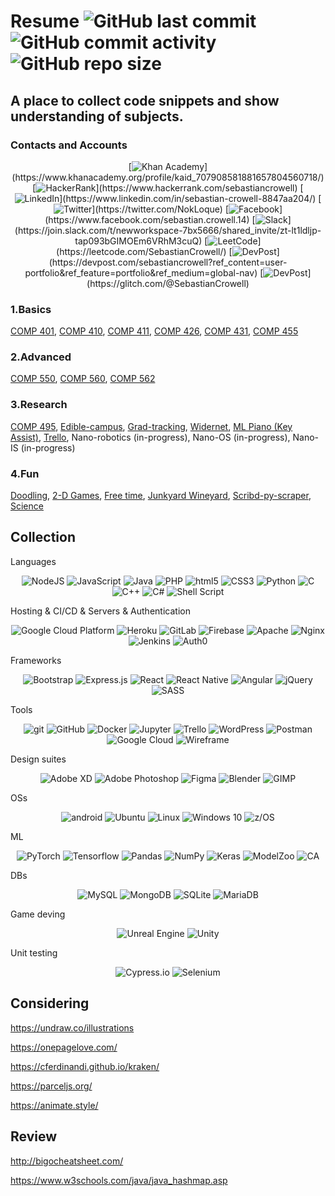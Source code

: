 # Resume <img alt="GitHub last commit" src="https://img.shields.io/github/last-commit/SebastianCrowell/Resume"> <img alt="GitHub commit activity" src="https://img.shields.io/github/commit-activity/w/SebastianCrowell/Resume"> <img alt="GitHub repo size" src="https://img.shields.io/github/repo-size/SebastianCrowell/Resume">

## A place to collect code snippets and show understanding of subjects.

### Contacts and Accounts
<p align="center">
[<img alt="Khan Academy" src="https://img.shields.io/badge/Khan%20Academy%20-%2314BF96.svg?&style=for-the-badge&logo=Khan%20Academy&logoColor=white"/>](https://www.khanacademy.org/profile/kaid_707908581881657804560718/) 
[<img alt="HackerRank" src="https://img.shields.io/badge/-Hackerrank-2EC866?style=for-the-badge&logo=HackerRank&logoColor=white"/>](https://www.hackerrank.com/sebastiancrowell)
[<img alt="LinkedIn" src="https://img.shields.io/badge/linkedin%20-%230077B5.svg?&style=for-the-badge&logo=linkedin&logoColor=white"/>](https://www.linkedin.com/in/sebastian-crowell-8847aa204/) 
[<img alt="Twitter" src="https://img.shields.io/badge/NokLoque%20-%231DA1F2.svg?&style=for-the-badge&logo=Twitter&logoColor=white"/>](https://twitter.com/NokLoque)
[<img alt="Facebook" src="https://img.shields.io/badge/Facebook%20-%231877F2.svg?&style=for-the-badge&logo=Facebook&logoColor=white"/>](https://www.facebook.com/sebastian.crowell.14)
[<img alt="Slack" src="https://img.shields.io/badge/Slack-4A154B?style=for-the-badge&logo=slack&logoColor=white"/>](https://join.slack.com/t/newworkspace-7bx5666/shared_invite/zt-lt1ldljp-tap093bGIMOEm6VRhM3cuQ)
[<img alt="LeetCode" src="https://img.shields.io/badge/LeetCode%20-%23FF9A00.svg?&style=for-the-badge&logo=LeetCode&logoColor=black"/>](https://leetcode.com/SebastianCrowell/)
[<img alt="DevPost" src="https://img.shields.io/badge/DEVPOST%20-%231947B5.svg?&style=for-the-badge&logo=DEVPOST&logoColor=white"/>](https://devpost.com/sebastiancrowell?ref_content=user-portfolio&ref_feature=portfolio&ref_medium=global-nav)
[<img alt="DevPost" src="https://img.shields.io/badge/Glitch%20-%23ffffff.svg?&style=for-the-badge&logo=Glitch&logoColor=pink"/>](https://glitch.com/@SebastianCrowell)
</p>

### 1.Basics

[COMP 401](https://github.com/SebastianCrowell/Resume/tree/main/Basic/COMP401),
[COMP 410](https://github.com/SebastianCrowell/Resume/tree/main/Basic/COMP410),
[COMP 411](https://github.com/SebastianCrowell/Resume/tree/main/Basic/COMP411),
[COMP 426](https://github.com/SebastianCrowell/Resume/tree/main/Basic/COMP426),
[COMP 431](https://github.com/SebastianCrowell/Resume/tree/main/Basic/COMP431),
[COMP 455](https://github.com/SebastianCrowell/Resume/tree/main/Basic/COMP455)

### 2.Advanced

[COMP 550](https://github.com/SebastianCrowell/Resume/tree/main/Advanced/COMP550),
[COMP 560](https://github.com/SebastianCrowell/Resume/tree/main/Advanced/COMP560),
[COMP 562](https://github.com/SebastianCrowell/Resume/tree/main/Advanced/COMP562)

### 3.Research

[COMP 495](https://github.com/SebastianCrowell/Resume/tree/main/Research/COMP495),
[Edible-campus](https://github.com/SebastianCrowell/Resume/tree/main/Research/Edible-campus),
[Grad-tracking](https://github.com/SebastianCrowell/Resume/tree/main/Research/Grad-tracking),
[Widernet](https://github.com/SebastianCrowell/Resume/tree/main/Research/Widernet),
[ML Piano (Key Assist)](https://github.com/SebastianCrowell/Resume/tree/main/Research/Piano),
[Trello](https://github.com/SebastianCrowell/Resume/tree/main/Research/Trello),
Nano-robotics (in-progress),
Nano-OS (in-progress),
Nano-IS (in-progress)

### 4.Fun

[Doodling](https://github.com/SebastianCrowell/Resume/tree/main/Fun/Doodling),
[2-D Games](https://github.com/SebastianCrowell/Resume/tree/main/Fun/2-D%20games),
[Free time](https://github.com/SebastianCrowell/Resume/tree/main/Fun/Free%20time),
[Junkyard Wineyard](https://github.com/SebastianCrowell/Resume/tree/main/Fun/Junkyard-wine),
[Scribd-py-scraper](https://github.com/SebastianCrowell/Resume/tree/main/Fun/Scribd-py-scraper),
[Science](https://github.com/SebastianCrowell/Resume/tree/main/Fun/Science)

## Collection
  Languages
  <p align="center">
  <img alt="NodeJS" src="https://img.shields.io/badge/node.js%20-%2343853D.svg?&style=for-the-badge&logo=node.js&logoColor=white"/>
  <img alt="JavaScript" src="https://img.shields.io/badge/javascript%20-%23323330.svg?&style=for-the-badge&logo=javascript&logoColor=%23F7DF1E"/>
  <img alt="Java" src="https://img.shields.io/badge/java-%23ED8B00.svg?&style=for-the-badge&logo=java&logoColor=white"/>
  <img alt="PHP" src="https://img.shields.io/badge/-PHP-777BB4?style=for-the-badge&logo=php&logoColor=white"/>
  <img alt="html5" src="https://img.shields.io/badge/-HTML5-E34F26?style=for-the-badge&logo=html5&logoColor=white"/>
  <img alt="CSS3" src="https://img.shields.io/badge/css3%20-%231572B6.svg?&style=for-the-badge&logo=css3&logoColor=white"/>
  <img alt="Python" src="https://img.shields.io/badge/python%20-%2314354C.svg?&style=for-the-badge&logo=python&logoColor=white"/>
  <img alt="C" src="https://img.shields.io/badge/c%20-%2300599C.svg?&style=for-the-badge&logo=c&logoColor=white"/>
  <img alt="C++" src="https://img.shields.io/badge/c++%20-%2300599C.svg?&style=for-the-badge&logo=c%2B%2B&ogoColor=white"/>
  <img alt="C#" src="https://img.shields.io/badge/c%23%20-%23239120.svg?&style=for-the-badge&logo=c-sharp&logoColor=white"/>
  <img alt="Shell Script" src="https://img.shields.io/badge/shell_script%20-%23121011.svg?&style=for-the-badge&logo=gnu-bash&logoColor=white"/>
  </p>

  Hosting & CI/CD & Servers & Authentication
  <p align="center">
  <img alt="Google Cloud Platform" src="https://img.shields.io/badge/-Google_Cloud_Platform-1a73e8?style=for-the-badge&logo=google-cloud&logoColor=white"/>
  <img alt="Heroku" src="https://img.shields.io/badge/-Heroku-430098?style=for-the-badge&logo=heroku&logoColor=white"/>
  <img alt="GitLab" src="https://img.shields.io/badge/gitlab%20-%23181717.svg?&style=for-the-badge&logo=gitlab&logoColor=white"/>
  <img alt="Firebase" src="https://img.shields.io/badge/firebase%20-%23039BE5.svg?&style=for-the-badge&logo=firebase"/>
  <img alt="Apache" src="https://img.shields.io/badge/apache%20-%23D42029.svg?&style=for-the-badge&logo=apache&logoColor=white"/>
  <img alt="Nginx" src="https://img.shields.io/badge/nginx%20-%23009639.svg?&style=for-the-badge&logo=nginx&logoColor=white"/>
  <img alt="Jenkins" src="https://img.shields.io/badge/jenkins%20-%232C5263.svg?&style=for-the-badge&logo=jenkins&logoColor=white"/>
  <img alt="Auth0" src="https://img.shields.io/badge/Auth0%20-%23323330.svg?&style=for-the-badge&logo=auth0&logoColor=orange"/>
  </p>
  
  Frameworks
  <p align="center">
  <img alt="Bootstrap" src="https://img.shields.io/badge/-Bootstrap-7952B3?style=for-the-badge&logo=Bootstrap&logoColor=white"/>
  <img alt="Express.js" src="https://img.shields.io/badge/express.js%20-%23404d59.svg?&style=for-the-badge"/>
  <img alt="React" src="https://img.shields.io/badge/react%20-%2320232a.svg?&style=for-the-badge&logo=react&logoColor=%2361DAFB"/>
  <img alt="React Native" src="https://img.shields.io/badge/react_native%20-%2320232a.svg?&style=for-the-badge&logo=react&logoColor=%2361DAFB"/>
  <img alt="Angular" src="https://img.shields.io/badge/angular%20-%23DD0031.svg?&style=for-the-badge&logo=angular&logoColor=white"/>
  <img alt="jQuery" src="https://img.shields.io/badge/jquery%20-%230769AD.svg?&style=for-the-badge&logo=jquery&logoColor=white"/>
  <img alt="SASS" src="https://img.shields.io/badge/SASS%20-hotpink.svg?&style=for-the-badge&logo=SASS&logoColor=white"/>
  </p>
  
  Tools
  <p align="center">
  <img alt="git" src="https://img.shields.io/badge/-Git-F05032?style=for-the-badge&logo=git&logoColor=white"/>
  <img alt="GitHub" src="https://img.shields.io/badge/github%20-%23121011.svg?&style=for-the-badge&logo=github&logoColor=white"/>
  <img alt="Docker" src="https://img.shields.io/badge/docker%20-%230db7ed.svg?&style=for-the-badge&logo=docker&logoColor=white"/>
  <img alt="Jupyter" src="https://img.shields.io/badge/Jupyter%20-%23F37626.svg?&style=for-the-badge&logo=Jupyter&logoColor=white"/>
  <img alt="Trello" src="https://img.shields.io/badge/Trello%20-%23026AA7.svg?&style=for-the-badge&logo=Trello&logoColor=white"/>
  <img alt="WordPress" src="https://img.shields.io/badge/WordPress%20-%23117AC9.svg?&style=for-the-badge&logo=WordPress&logoColor=white"/>
  <img alt="Postman" src="https://img.shields.io/badge/Postman-FE7A16.svg?&style=for-the-badge&logo=Postman&logoColor=white"/>
  <img alt="Google Cloud" src ="https://img.shields.io/badge/Google%20Cloud-FEAA2D.svg?&style=for-the-badge&logo=Google%20Cloud&logoColor=orange"/>
  <img alt="Wireframe" src ="https://img.shields.io/badge/Wireshark%20-%23F5F5F5.svg?&style=for-the-badge&logo=Wireshark&logoColor=black"/>
  </p>
  
  Design suites
  <p align="center">
  <img alt="Adobe XD" src="https://img.shields.io/badge/adobe%20xd%20-%23FF26BE.svg?&style=for-the-badge&logo=adobe%20xd&logoColor=white"/>
  <img alt="Adobe Photoshop" src="https://img.shields.io/badge/adobe%20photoshop%20-%2331A8FF.svg?&style=for-the-badge&logo=adobe%20photoshop&logoColor=white"/>
  <img alt="Figma" src="https://img.shields.io/badge/figma%20-%23F24E1E.svg?&style=for-the-badge&logo=figma&logoColor=white"/>
  <img alt="Blender" src="https://img.shields.io/badge/blender%20-%23F5792A.svg?&style=for-the-badge&logo=blender&logoColor=white"/>
  <img alt="GIMP" src="https://img.shields.io/badge/GIMP%20-%23dddfff.svg?&style=for-the-badge&logo=gimp&logoColor=grey"/>
  </p>
  
  OSs
  <p align="center">
  <img alt="android" src="https://img.shields.io/badge/-Android-3DDC84?style=for-the-badge&logo=Android&logoColor=white"/>
  <img alt="Ubuntu" src="https://img.shields.io/badge/Ubuntu-E95420?style=for-the-badge&logo=ubuntu&logoColor=white" />
  <img alt="Linux" src="https://img.shields.io/badge/LINUX%20-%23FA7343.svg?&style=for-the-badge&logo=linux&logoColor=black"/>
  <img alt="Windows 10" src="https://img.shields.io/badge/Windows-0078D6?style=for-the-badge&logo=windows&logoColor=white"/>
  <img alt="z/OS" src="https://img.shields.io/badge/z/OS%20-%23ffffff.svg?&style=for-the-badge&logo=IBM&logoColor=black"/>
  </p>

  ML
  <p align="center">
  <img alt="PyTorch" src="https://img.shields.io/badge/PyTorch%20-%23EE4C2C.svg?&style=for-the-badge&logo=PyTorch&logoColor=white"/>
  <img alt="Tensorflow" src="https://img.shields.io/badge/-Tensorflow-764ABC?style=for-the-badge&logo=Tensorflow&logoColor=white&color=orange"/>
  <img alt="Pandas" src="https://img.shields.io/badge/pandas%20-%23150458.svg?&style=for-the-badge&logo=pandas&logoColor=white"/>
  <img alt="NumPy" src="https://img.shields.io/badge/numpy%20-%23013243.svg?&style=for-the-badge&logo=numpy&logoColor=white"/>
  <img alt="Keras" src="https://img.shields.io/badge/Keras%20-%23D00000.svg?&style=for-the-badge&logo=Keras&logoColor=white"/>
  <img alt="ModelZoo" src="https://img.shields.io/badge/ModelZoo%20-%23593d88.svg?&style=for-the-badge&logo=Model-Zoo&logoColor=white"/>
  <img alt="CA" src="https://img.shields.io/badge/Cloud%20Annotations%20-%232C3454.svg?&style=for-the-badge&logo=IBM&logoColor=white"/>
  </p>

  DBs
  <p align="center">
  <img alt="MySQL" src="https://img.shields.io/badge/-MySQL-007ACC?style=for-the-badge&logo=mysql&logoColor=white"/>
  <img alt="MongoDB" src ="https://img.shields.io/badge/MongoDB-%234ea94b.svg?&style=for-the-badge&logo=mongodb&logoColor=white"/>
  <img alt="SQLite" src ="https://img.shields.io/badge/sqlite-%2307405e.svg?&style=for-the-badge&logo=sqlite&logoColor=white"/>
  <img alt="MariaDB" src ="https://img.shields.io/badge/MariaDB%20-%23000000.svg?&style=for-the-badge&logo=mariadb&logoColor=white"/>
  </p>
  
  Game deving
  <p align="center">
  <img alt="Unreal Engine" src="https://img.shields.io/badge/unreal%20engine%20-%23313131.svg?&style=for-the-badge&logo=unreal%20engine&logoColor=white"/>
  <img alt="Unity" src="https://img.shields.io/badge/unity%20-%23000000.svg?&style=for-the-badge&logo=unity&logoColor=white"/>
  </p>
  
  Unit testing
  <p align="center">
  <img alt="Cypress.io" src="https://img.shields.io/badge/cypress%20-%23000000.svg?&style=for-the-badge&logo=cypress&logoColor=white"/>
  <img alt="Selenium" src="https://img.shields.io/badge/Selenium-25D366?style=for-the-badge&logo=Selenium&logoColor=white"/>
  </p>

## Considering
https://undraw.co/illustrations

https://onepagelove.com/

https://cferdinandi.github.io/kraken/

https://parceljs.org/

https://animate.style/

## Review

http://bigocheatsheet.com/

https://www.w3schools.com/java/java_hashmap.asp
